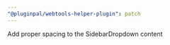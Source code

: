 ```yaml
---
"@pluginpal/webtools-helper-plugin": patch
---
```


Add proper spacing to the SidebarDropdown content
